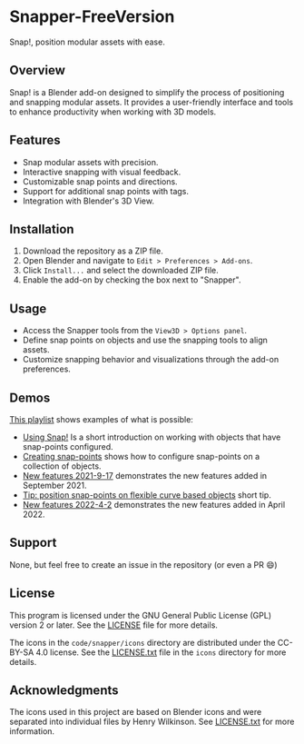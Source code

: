 # Snapper-FreeVersion

Snap!, position modular assets with ease.

## Overview

Snap! is a Blender add-on designed to simplify the process of positioning and snapping modular assets. It provides a user-friendly interface and tools to enhance productivity when working with 3D models.

## Features

- Snap modular assets with precision.
- Interactive snapping with visual feedback.
- Customizable snap points and directions.
- Support for additional snap points with tags.
- Integration with Blender's 3D View.

## Installation

1. Download the repository as a ZIP file.
2. Open Blender and navigate to `Edit > Preferences > Add-ons`.
3. Click `Install...` and select the downloaded ZIP file.
4. Enable the add-on by checking the box next to "Snapper".

## Usage

- Access the Snapper tools from the `View3D > Options panel`.
- Define snap points on objects and use the snapping tools to align assets.
- Customize snapping behavior and visualizations through the add-on preferences.

## Demos

[This playlist]() shows examples of what is possible:

- [Using Snap!](https://youtube.com/playlist?list=PLxyAbGpHucHZpoPBYVe8u2xWwIHP8p3yu) Is a short introduction on working with objects that have snap-points configured.
- [Creating snap-points](https://youtube.com/playlist?list=PLxyAbGpHucHZpoPBYVe8u2xWwIHP8p3yu) shows how to configure snap-points on a collection of objects.
- [New features 2021-9-17](https://youtube.com/playlist?list=PLxyAbGpHucHZpoPBYVe8u2xWwIHP8p3yu) demonstrates the new features added in September 2021.
- [Tip: position snap-points on flexible curve based objects](https://youtube.com/playlist?list=PLxyAbGpHucHZpoPBYVe8u2xWwIHP8p3yu)  short tip.
- [New features 2022-4-2](https://youtube.com/playlist?list=PLxyAbGpHucHZpoPBYVe8u2xWwIHP8p3yu) demonstrates the new features added in April 2022.

## Support

None, but feel free to create an issue in the repository (or even a PR :smile:)

## License

This program is licensed under the GNU General Public License (GPL) version 2 or later. See the [LICENSE](LICENSE) file for more details.

The icons in the `code/snapper/icons` directory are distributed under the CC-BY-SA 4.0 license. See the [LICENSE.txt](code/snapper/icons/LICENSE.txt) file in the `icons` directory for more details.

## Acknowledgments

The icons used in this project are based on Blender icons and were separated into individual files by Henry Wilkinson. See [LICENSE.txt](code/snapper/icons/LICENSE.txt) for more information.